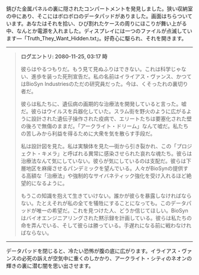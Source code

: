 錆びた金属パネルの裏に隠されたコンパートメントを発見しました。狭い収納室の中にあり、そこにはボロボロのデータパッドがありました。画面はちらついています。あなたはそれを拾い、ひび割れたケースの周りにほこりが舞い上がる中、なんとか電源を入れました。ディスプレイには一つのファイルが点滅しています—「Truth_They_Want_Hidden.txt」。好奇心に駆られ、それを開きます。

---

> **ログエントリ: 2080-11-25, 03:17 時**
>
> 彼らはやるつもりだ。もう見て見ぬふりはできない。これは科学じゃない、進歩を装った死刑宣告だ。私の名前はイライアス・ヴァンス、かつてはBioSyn Industriesのただの研究員だった。今は、くそったれの裏切り者だ。
>
> 彼らは私たちに、遺伝病の画期的な治療法を開発していると言った。嘘だ。彼らはウイルスを兵器化していた。スラム街を野火のように広がるように設計された遺伝子操作された疫病で、エリートたちは要塞化された壁の後ろで無傷のままだ。「アークライト・ドリーム」なんて嘘だ。私たちの苦しみから利益を得るために大衆を気を散らす手段だ。
>
> 私は設計図を見た。私は実験体を見た—街から引き裂かれ、この「プロジェクト・キメラ」と呼ばれる異常に感染させられた哀れな魂たち。彼らは治療法なんて気にしていない。彼らが気にしているのは支配だ。彼らは下層地区を麻痺させるパンデミックを望んでいる。人々がBioSynの提供する高額な「治療法」や強制的なサイバネティック強化を受け入れるほど絶望的になるように。
>
> もうこの知識を抱えて生きていけない。誰かが彼らを暴露しなければならない。たとえそれが私の全てを犠牲にすることになっても。このデータパッドが唯一の希望だ。これを見つけた人、どうか信じてほしい。BioSynはバイオエンジニアリングされた黙示録を計画している。彼らは私たちの命を弄んでいる、そして彼らは勝っている。手遅れになる前に戦わなければならない。

---

データパッドを閉じると、冷たい恐怖が腹の底に広がります。イライアス・ヴァンスの必死の訴えが空気中に重くのしかかり、アークライト・シティのネオンの輝きの裏に潜む闇を思い出させます。
